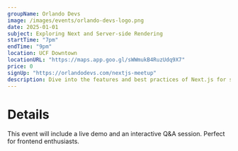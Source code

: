 ```yaml
---
groupName: Orlando Devs
image: /images/events/orlando-devs-logo.png
date: 2025-01-01
subject: Exploring Next and Server-side Rendering
startTime: "7pm"
endTime: "9pm"
location: UCF Downtown
locationURL: "https://maps.app.goo.gl/sWWmukB4RuzUdq9X7"
price: 0
signUp: "https://orlandodevs.com/nextjs-meetup"
description: Dive into the features and best practices of Next.js for server-side rendering and static site generation.
---
```


# Details

This event will include a live demo and an interactive Q&A session. Perfect for frontend enthusiasts.
